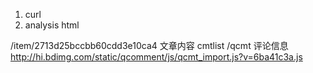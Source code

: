 1. curl
2. analysis html

/item/2713d25bccbb60cdd3e10ca4  文章内容
cmtlist /qcmt  评论信息
http://hi.bdimg.com/static/qcomment/js/qcmt_import.js?v=6ba41c3a.js